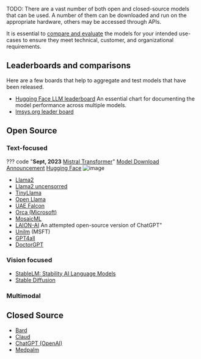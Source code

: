 TODO: 
There are a vast number of both open and closed-source models that can be used. A number of them can be downloaded and run on the appropriate hardware, others may be accessed through APIs. 

It is essential to [compare and evaluate](evaluating_and_comparing.md) the models for your intended use-cases to ensure they meet technical, customer, and organizational requirements. 

## Leaderboards and comparisons

Here are a few boards that help to aggregate and test models that have been released. 

- [Hugging Face LLM leaderboard](https://huggingface.co/spaces/HuggingFaceH4/open_llm_leaderboard) An essential chart for documenting the model performance across multiple models.
- [lmsys.org leader board](https://lmsys.org/blog/2023-06-22-leaderboard/)

## Open Source

### Text-focused

??? code "**Sept, 2023** [Mistral Transformer](https://github.com/mistralai/mistral-src)"
    [Model Download](https://files.mistral-7b-v0-1.mistral.ai/mistral-7B-v0.1.tar)
    [Announcement](https://mistral.ai/news/announcing-mistral-7b/)
    [Hugging Face](https://huggingface.co/mistralai)
    ![image](https://github.com/ianderrington/genai/assets/76016868/ad494e0e-c854-4866-88db-be7c379a004a)

- [Llama2](https://ai.meta.com/llama/)
- [Llama2 uncensorred](https://huggingface.co/Tap-M/Luna-AI-Llama2-Uncensored)
- [TinyLlama](https://github.com/jzhang38/TinyLlama)
- [Open Llama](https://github.com/openlm-research/open_llama) 
- [UAE Falcon](https://www.tii.ae/news/uaes-falcon-40b-now-royalty-free) 
- [Orca (Microsoft)](https://arxiv.org/pdf/2306.02707.pdf) 
- [MosaicML](https://www.mosaicml.com/blog/long-context-mpt-7b-8k)
- [LAION-AI](https://github.com/LAION-AI/Open-Assistant) An attempted open-source version of ChatGPT"
- [Unilm](https://github.com/microsoft/unilm) (MSFT)
- [GPT4all](https://gpt4all.io/index.html)
- [DoctorGPT](https://github.com/llSourcell/DoctorGPT)

### Vision focused

- [StableLM: Stability AI Language Models](https://github.com/stability-AI/stableLM/) 
- [Stable Diffusion](https://github.com/apple/ml-stable-diffusion)

### Multimodal


## Closed Source 

- [Bard](https://bard.google.com/)
- [Claud]()
- [ChatGPT (OpenAI)](https://openai.com/blog/chatgpt)
- [Medpalm](https://arxiv.org/abs/2212.13138)

